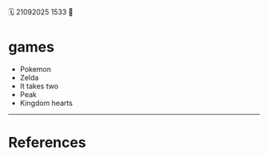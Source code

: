 🗓️ 21092025 1533
📎

# games

- Pokemon 
- Zelda
- It takes two
- Peak
- Kingdom hearts

---
# References
